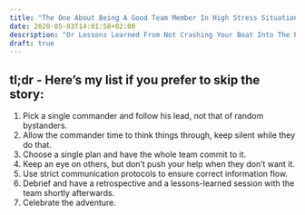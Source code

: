 ```yaml
---
title: "The One About Being A Good Team Member In High Stress Situations"
date: 2020-05-03T14:01:58+02:00
description: "Or Lessons Learned From Not Crashing Your Boat Into The Pier at 70 Km/h"
draft: true
---
```


## tl;dr - Here’s my list if you prefer to skip the story:

1. Pick a single commander and follow his lead, not that of random bystanders.
2. Allow the commander time to think things through, keep silent while they do that.
3. Choose a single plan and have the whole team commit to it.
4. Keep an eye on others, but don’t push your help when they don’t want it.
5. Use strict communication protocols to ensure correct information flow.
6. Debrief and have a retrospective and a lessons-learned session with the team shortly afterwards.
7. Celebrate the adventure.
